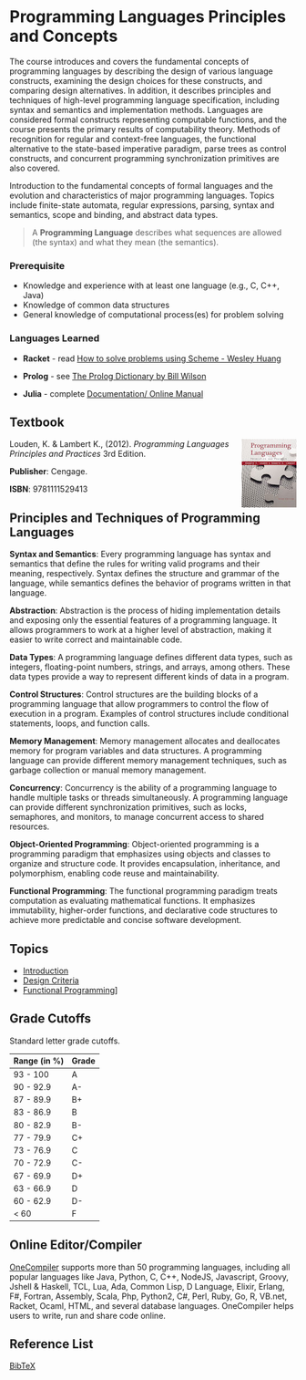 # Programming Languages Principles and Concepts

The course introduces and covers the fundamental concepts of programming languages by describing the design of various language constructs, examining the design choices for these constructs, and comparing design alternatives.  In addition, it describes principles and techniques of high-level programming language specification, including syntax and semantics and implementation methods. Languages are considered formal constructs representing computable functions, and the course presents the primary results of computability theory. Methods of recognition for regular and context-free languages, the functional alternative to the state-based imperative paradigm, parse trees as control constructs, and concurrent programming synchronization primitives are also covered.


Introduction to the fundamental concepts of formal languages and the evolution and characteristics of major programming languages. Topics include finite-state automata, regular expressions, parsing, syntax and semantics, scope and binding, and abstract data types.  



> A **Programming Language** describes what sequences are allowed (the syntax) and what they mean (the semantics).


### Prerequisite
* Knowledge and experience with at least one language (e.g., C, C++, Java)
* Knowledge of common data structures
* General knowledge of computational process(es) for problem solving


### Languages Learned

* __Racket__ - read [How to solve problems using Scheme - Wesley Huang](http://kyleburke.info/DB/4640/scheme.pdf) 

* __Prolog__ - see [The Prolog Dictionary by Bill Wilson](http://www.cse.unsw.edu.au/~billw/prologdict.html)

* __Julia__ - complete [Documentation/ Online Manual](https://docs.julialang.org/en/v1/)


## Textbook
<img align="right" style="float:right;" src="images/louden.jpg">

Louden, K. & Lambert K., (2012). _Programming Languages Principles and Practices_ 3rd Edition.

**Publisher**: Cengage. 

**ISBN**: 9781111529413



## Principles and Techniques of Programming Languages

**Syntax and Semantics**: Every programming language has syntax and semantics that define the rules for writing valid programs and their meaning, respectively. Syntax defines the structure and grammar of the language, while semantics defines the behavior of programs written in that language.

**Abstraction**: Abstraction is the process of hiding implementation details and exposing only the essential features of a programming language. It allows programmers to work at a higher level of abstraction, making it easier to write correct and maintainable code.

**Data Types**: A programming language defines different data types, such as integers, floating-point numbers, strings, and arrays, among others. These data types provide a way to represent different kinds of data in a program.

**Control Structures**: Control structures are the building blocks of a programming language that allow programmers to control the flow of execution in a program. Examples of control structures include conditional statements, loops, and function calls.

**Memory Management**: Memory management allocates and deallocates memory for program variables and data structures. A programming language can provide different memory management techniques, such as garbage collection or manual memory management.

**Concurrency**: Concurrency is the ability of a programming language to handle multiple tasks or threads simultaneously. A programming language can provide different synchronization primitives, such as locks, semaphores, and monitors, to manage concurrent access to shared resources.

**Object-Oriented Programming**: Object-oriented programming is a programming paradigm that emphasizes using objects and classes to organize and structure code. It provides encapsulation, inheritance, and polymorphism, enabling code reuse and maintainability.

**Functional Programming**: The functional programming paradigm treats computation as evaluating mathematical functions. It emphasizes immutability, higher-order functions, and declarative code structures to achieve more predictable and concise software development.

## Topics

* [Introduction](topics/c1_intro.md)
* [Design Criteria](topics/c2_design_criteria.md)
* [Functional Programming](topics/c3_fp.md)]


<!-- Schedule/Topics Sequence  -->
<!-- LECTURE SUMMARIES

1. Introduction - Why study programming languages?  

2. 
-->

## Grade Cutoffs

Standard letter grade cutoffs.


| Range (in %)                   | Grade |
|--------------------------------|--------|
| 93 - 100                       |   A    |
| 90 - 92.9                      |   A-   |
| 87 - 89.9                      |   B+   |
| 83 - 86.9                      |   B    |
| 80 - 82.9                      |   B-   |
| 77 - 79.9                      |   C+   |
| 73 - 76.9                      |   C    |
| 70 - 72.9                      |   C-   |
| 67 - 69.9                      |   D+   |
| 63 - 66.9                      |   D    |
| 60 - 62.9                      |   D-   |
| < 60                           |   F    |


## Online Editor/Compiler
[OneCompiler](https://onecompiler.com) supports more than 50 programming languages, including all popular languages like Java, Python, C, C++, NodeJS, Javascript, Groovy, Jshell & Haskell, TCL, Lua, Ada, Common Lisp, D Language, Elixir, Erlang, F#, Fortran, Assembly, Scala, Php, Python2, C#, Perl, Ruby, Go, R, VB.net, Racket, Ocaml, HTML, and several database languages.  OneCompiler helps users to write, run and share code online.




## Reference List

[BibTeX](references.md)



<!-- https://docs.racket-lang.org/guide/syntax-overview.html#%28part._.Identifiers%29 -->


<!-- ## Language References -->
<!-- Various Resources -->
<!-- https://www.public.asu.edu/~ychen10/book/IntroPl.html -->
<!-- https://www.public.asu.edu/~ychen10/teaching/cse240/SyllabusInfoCSE240.pdf -->

